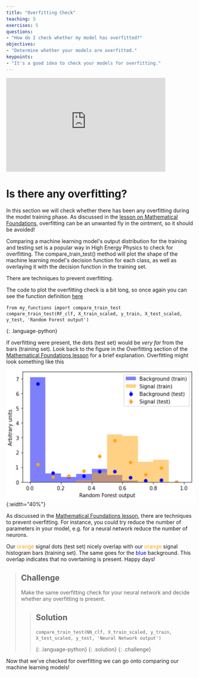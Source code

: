 ```yaml
---
title: "Overfitting Check"
teaching: 5
exercises: 5
questions:
- "How do I check whether my model has overfitted?"
objectives:
- "Determine whether your models are overfitted."
keypoints:
- "It's a good idea to check your models for overfitting."
---
```


<iframe width="427" height="251" src="https://www.youtube.com/embed?v=GbedkKJiGq4&list=PLKZ9c4ONm-VmHsMKImIDEMsZI1Vp0UY-Z&index=8&ab_channel=HEPSoftwareFoundation" frameborder="0" allow="accelerometer; autoplay; encrypted-media; gyroscope; picture-in-picture" allowfullscreen></iframe>

# Is there any overfitting?

In this section we will check whether there has been any overfitting during the model training phase. As discussed in the [lesson on Mathematical Foundations](https://hsf-training.github.io/hsf-training-ml-webpage/02-mltechnical/index.html), overfitting can be an unwanted fly in the ointment, so it should be avoided!

Comparing a machine learning model's output distribution for the training and testing set is a popular way in High Energy Physics to check for overfitting. The compare_train_test() method will plot the shape of the machine learning model's decision function for each class, as well as overlaying it with the decision function in the training set.

There are techniques to prevent overfitting.

The code to plot the overfitting check is a bit long, so once again you can see the function definition [here](https://www.kaggle.com/meirinevans/my-functions/edit) 

~~~
from my_functions import compare_train_test
compare_train_test(RF_clf, X_train_scaled, y_train, X_test_scaled, y_test, 'Random Forest output')
~~~
{: .language-python}

If overfitting were present, the dots (test set) would be *very far* from the bars (training set). Look back to the figure in the Overfitting section of the [Mathematical Foundations lesson](https://hsf-training.github.io/hsf-training-ml-webpage/02-mltechnical/index.html) for a brief explanation. Overfitting might look something like this

![Overfitted](../plots/overfitted.png){:width="40%"}

As discussed in the [Mathematical Foundations lesson](https://hsf-training.github.io/hsf-training-ml-webpage/02-mltechnical/index.html), there are techniques to prevent overfitting. For instance, you could try reduce the number of parameters in your model, e.g. for a neural network reduce the number of neurons. 

Our <span style="color:orange">orange</span> signal dots (test set) nicely overlap with our <span style="color:orange">orange</span> signal histogram bars (training set). The same goes for the <span style="color:blue">blue</span> background. This overlap indicates that no overtaining is present. Happy days!

> ## Challenge
> Make the same overfitting check for your neural network and decide whether any overfitting is present.
> 
> > ## Solution
> > ~~~
> > compare_train_test(NN_clf, X_train_scaled, y_train, X_test_scaled, y_test, 'Neural Network output')
> > ~~~
> > {: .language-python}
> {: .solution}
{: .challenge}

Now that we've checked for overfitting we can go onto comparing our machine learning models!
